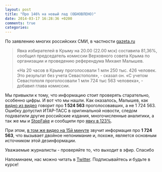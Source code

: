 ```yaml
---
layout: post
title: "Про 146% на новый лад (ОБНОВЛЕНО)"
date: 2014-03-17 16:28:36 +0200
comments: true
categories:
---
```

По заявлению многих российских СМИ, в частности [gazeta.ru](http://www.gazeta.ru/politics/2014/03/15_a_5951217.shtml)

> Явка избирателей в Крыму на 20.00 (22.00 мск) составила 81,36%, сообщил председатель комиссии Верховного совета Крыма по организации и проведению референдума Михаил Малышев.
>
> «На 20 часов в Крыму проголосовали 1 млн 250 тыс. 426 человек. Это результат без учета Севастополя», - сказал он. «С учетом Севастополя проголосовали 1 млн 724 тыс 563 человека», - добавил глава комиссии.

Мы привыкли к тому, что информацию стоит проверять старательно, особенно цифры. И вот что мы нашли.
Как оказалось, Малышев, как [видно из видео](http://youtu.be/hBf7-b3IyIA?t=3m55s) говорит про **1 524 563** проголосовавших, а не 1 724 563. Ошибку допустил ИТАР-ТАСС в оригинальной новости, следом подхватили другие российские издания, многочисленные аналитики, а так же мы и [StopFake](http://stopfake.org/) и сообщили про [явку в 123%](http://teh-nomad.livejournal.com/2007998.html).

При этом, [в том же видео на 15й минуте](http://youtu.be/hBf7-b3IyIA?t=15m20s) звучит информация про **1 724 563**, что вызывает двойное непонимание и, похоже, является основным источником этой дезинформации.

Уважаемые журналисты - проверяйте то, что выходит в эфир. 
Спасибо

Напоминаем, нас можно читать в [Twitter](http://twitter.com/fakecontrol_org). Подписывайтесь и будьте в курсе!
